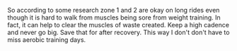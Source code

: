 So according to some research zone 1 and 2 are okay on long rides even though it is hard to walk from muscles being sore from weight training. In fact, it can help to clear the muscles of waste created. Keep a high cadence and never go big. Save that for after recovery. This way I don't don't have to miss aerobic training days.